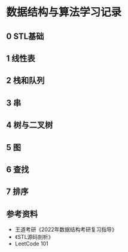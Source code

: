 # 数据结构与算法学习记录
## 0 STL基础
## 1 线性表
## 2 栈和队列
## 3 串
## 4 树与二叉树
## 5 图
## 6 查找
## 7 排序
## 参考资料
- 王道考研《2022年数据结构考研复习指导》
- 《STL源码剖析》
- LeetCode 101
